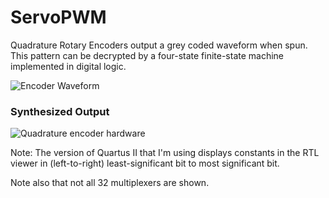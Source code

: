 ServoPWM
========

Quadrature Rotary Encoders output a grey coded waveform when spun. This pattern
can be decrypted by a four-state finite-state machine implemented in 
digital logic.

![Encoder Waveform](http://joshuavasquez.com/docs/assets/img/Tutorials/OpticalRotaryEncoderTheory/waveformCropped.png)

### Synthesized Output
![Quadrature encoder hardware](https://raw.githubusercontent.com/Poofjunior/HardwareModules/master/QuadratureEncoder/QuadratureEncoderSynthesizedOutput.png)

Note: The version of Quartus II that I'm using displays constants in the RTL 
viewer in (left-to-right) least-significant bit to most significant bit. 

Note also that not all 32 multiplexers are shown.
